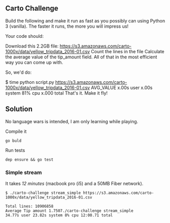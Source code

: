 
## Carto Challenge
Build the following and make it run as fast as you possibly can using Python 3 (vanilla). The faster it runs, the more you will impress us!

Your code should:

Download this 2.2GB file: https://s3.amazonaws.com/carto-1000x/data/yellow_tripdata_2016-01.csv
Count the lines in the file
Calculate the average value of the tip_amount field.
All of that in the most efficient way you can come up with.

So, we'd do:

$ time python script.py https://s3.amazonaws.com/carto-1000x/data/yellow_tripdata_2016-01.csv
AVG_VALUE
x.00s user x.00s system 81% cpu x.000 total
That's it. Make it fly!


## Solution

No language wars is intended, I am only learning while playing.

Compile it
```
go buld
```

Run tests
```
dep ensure && go test
```

### Simple stream

It takes *12 minutes* (macbook pro (i5) and a 50MB Fiber network).
```
$ ./carto-challenge stream_simple https://s3.amazonaws.com/carto-1000x/data/yellow_tripdata_2016-01.csv

Total lines: 10906858
Average Tip amount 1.7507./carto-challenge stream_simple
34.77s user 23.82s system 8% cpu 12:00.71 total
```

